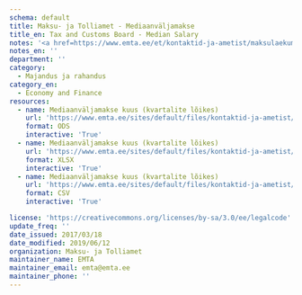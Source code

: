 ```yaml
---
schema: default
title: Maksu- ja Tolliamet - Mediaanväljamakse
title_en: Tax and Customs Board - Median Salary
notes: '<a href=https://www.emta.ee/et/kontaktid-ja-ametist/maksulaekumine-statistika/maksu-ja-tolliameti-avaandmed>Maksu- ja Tolliameti avaandmed</a>. <a href=https://www.emta.ee/et/kontaktid-ja-ametist/maksulaekumine-statistika/mediaanvaljamakse#2017-2018>Mediaanväljamakse statistika</a>.'
notes_en: ''
department: ''
category:
  - Majandus ja rahandus
category_en:
  - Economy and Finance
resources:
  - name: Mediaanväljamakse kuus (kvartalite lõikes)
    url: 'https://www.emta.ee/sites/default/files/kontaktid-ja-ametist/maksulaekumine-statistika/mediaanvaljamakse/mediaanvaljamakse_kvartalis.ods'
    format: ODS
    interactive: 'True'
  - name: Mediaanväljamakse kuus (kvartalite lõikes)
    url: 'https://www.emta.ee/sites/default/files/kontaktid-ja-ametist/maksulaekumine-statistika/mediaanvaljamakse/mediaanvaljamakse_kvartalis.xlsx'
    format: XLSX
    interactive: 'True'
  - name: Mediaanväljamakse kuus (kvartalite lõikes)
    url: 'https://www.emta.ee/sites/default/files/kontaktid-ja-ametist/maksulaekumine-statistika/mediaanvaljamakse/mediaanvaljamakse_kvartalis.csv'
    format: CSV
    interactive: 'True'

license: 'https://creativecommons.org/licenses/by-sa/3.0/ee/legalcode'
update_freq: ''
date_issued: 2017/03/18
date_modified: 2019/06/12
organization: Maksu- ja Tolliamet
maintainer_name: EMTA
maintainer_email: emta@emta.ee
maintainer_phone: ''
---
```

